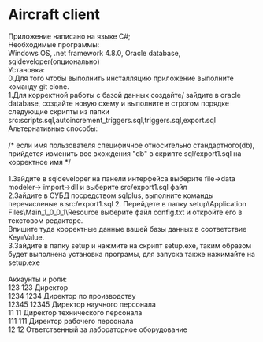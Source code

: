 # Aircraft client
Приложение написано на языке C#;\
Необходимые программы: \
Windows OS, .net framework 4.8.0, Oracle database, sqldeveloper(опционально)\
Установка: \
0.Для того чтобы выполнить инсталляцию приложение выполните команду git clone. \
1.Для корректной работы с базой данных создайте/ зайдите в oracle database, создайте новую схему и выполните в строгом порядке следующие скрипты из папки \
src:scripts.sql,autoincrement_triggers.sql,triggers.sql,export.sql\
Альтернативные способы: \
\
  /* если имя пользователя специфичное относительно стандартного(db), прийдется изменить все вхождения "db" в скрипте sql/export1.sql на корректное имя */ \
 \
 1.Зайдите в sqldeveloper на панели интерфейса выберите file->data modeler-> import->dll и выберите src/export1.sql файл\
  2.Зайдите в СУБД посредством sqlplus, выполните команды перечисленые в src/export1.sql
2. Перейдете в папку setup\Application Files\Main_1_0_0_1\Resource выберите файл config.txt и откройте его в текстовом редакторе. \
Впишите туда корректные данные вашей базы данных в соответствие Key=Value. \
3.Зайдите в папку setup и нажмите на скрипт setup.exe, таким образом будет выполнена установка програмы, для запуска также нажимайте на setup.exe\
\
Аккаунты и роли: \
123	123	Директор\
1234	1234	Директор по производству\
12345	12345	Директор научного персонала\
11	11	Директор технического персонала\
111	111	Директор рабочего персонала\
12	12	Ответственный за лабораторное оборудование
